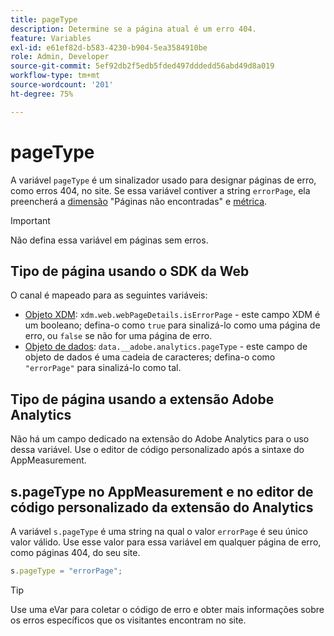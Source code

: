 ```yaml
---
title: pageType
description: Determine se a página atual é um erro 404.
feature: Variables
exl-id: e61ef82d-b583-4230-b904-5ea3584910be
role: Admin, Developer
source-git-commit: 5ef92db2f5edb5fded497dddedd56abd49d8a019
workflow-type: tm+mt
source-wordcount: '201'
ht-degree: 75%

---
```


# pageType

A variável `pageType` é um sinalizador usado para designar páginas de erro, como erros 404, no site. Se essa variável contiver a string `errorPage`, ela preencherá a [dimensão](/help/components/dimensions/pages-not-found.md) &quot;Páginas não encontradas&quot; e [métrica](/help/components/metrics/pages-not-found.md).

>[!IMPORTANT]
>
>Não defina essa variável em páginas sem erros.

## Tipo de página usando o SDK da Web

O canal é mapeado para as seguintes variáveis:

* [Objeto XDM](/help/implement/aep-edge/xdm-var-mapping.md): `xdm.web.webPageDetails.isErrorPage` - este campo XDM é um booleano; defina-o como `true` para sinalizá-lo como uma página de erro, ou `false` se não for uma página de erro.
* [Objeto de dados](/help/implement/aep-edge/data-var-mapping.md): `data.__adobe.analytics.pageType` - este campo de objeto de dados é uma cadeia de caracteres; defina-o como `"errorPage"` para sinalizá-lo como tal.

## Tipo de página usando a extensão Adobe Analytics

Não há um campo dedicado na extensão do Adobe Analytics para o uso dessa variável. Use o editor de código personalizado após a sintaxe do AppMeasurement.

## s.pageType no AppMeasurement e no editor de código personalizado da extensão do Analytics

A variável `s.pageType` é uma string na qual o valor `errorPage` é seu único valor válido. Use esse valor para essa variável em qualquer página de erro, como páginas 404, do seu site.

```js
s.pageType = "errorPage";
```

>[!TIP]
>
>Use uma eVar para coletar o código de erro e obter mais informações sobre os erros específicos que os visitantes encontram no site.
